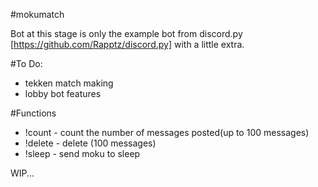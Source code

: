 #mokumatch

Bot at this stage is only the example bot from discord.py [https://github.com/Rapptz/discord.py] with a little extra.

#To Do:
<ul>
<li>tekken match making</li> 
<li>lobby bot features</li>
</ul>

#Functions 
<ul>
<li>!count - count the number of messages posted(up to 100 messages)</li>
<li>!delete - delete (100 messages)</li>
<li>!sleep - send moku to sleep</li> 
</ul>

WIP...
